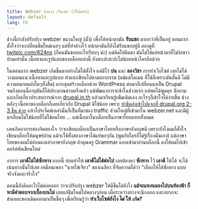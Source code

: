 ```yaml
---
title: Webzer อ่านว่า เว็บเซ่อ (ก็ได้ครับ)
layout: default
lang: th
---
```


<p>ช่วงนี้กำลังปรับปรุง webzer ขนานใหญ่ (มั้ง) เพื่อให้หน้าตามัน <strong>รับแขก</strong> มากกว่าที่เป็นอยู่ ตอนแรกตั้งใจว่าจะเปลี่ยนธีมใหม่เฉยๆ แต่ที่ทำค้างไว้ หน้าตามันก็ยังไม่รับแขกอยู่ดี ลองดูที่ <a href="http://twitpic.com/624nx">twitpic.com/624nx</a> (ก็คนมันชอบอะไรเรียบๆ น่ะ) แต่คิดไปคิดมา มันไม่ใช่แค่หน้าตาที่ไม่ง้อชาวบ้านเท่านั้น เนื้อหาและรูปแบบของบล็อกแห่งนี้ ยังสะเปะสะปะไม่น้อยหน้าใครอีกด้วย </p>
<p>ในตอนแรก webzer เกิดขึ้นมาอย่างไม่ได้ตั้งใจ แค่มีไว้ <strong>บ่น</strong> และ <strong>ลองวิชา</strong> การทำเว็บไซต์ เลยไม่ได้วางแผนแนวเนื้อหาและรูปแบบ ทำและเขียนไปตามยถากรรม (แม้แต่โดเมน ที่ใช้ก็เพราะมันสั้นดี ไม่มีความหมายแฝงใดๆทั้งสิ้น) แรกสุดสร้างบล็อกด้วย WordPress ต่อมาก็เปลี่ยนมาเป็น Drupal จนถึงตอนนี้อายุมันก็ได้ประมาณขวบครึ่งแล้ว แม้พัฒนาการจะช้าในช่วงแรก แต่พอได้พูดคุย ซักถาม และเก็บเกี่ยวประสบการณ์จาก <a href="http://drupal.in.th/">drupal.in.th</a> แล้วมาเรียนรู้เพิ่มเติมเอง อะไรๆก็เข้าใจได้ง่ายขึ้น ช่วงหลังๆ เนื้อหาของบล็อกก็เลยเกี่ยวกับ Drupal มิใช่น้อย เพราะ <a href="http://drupal.org/user/174348">ทำธีมส่งเข้าไปแจกที่ drupal.org 2-3 ชิ้น ด้วย</a> แล้วโปรเจ็คต์เหล่านั้นก็เป็นที่มาของ traffic ส่วนใหญ่ที่เข้ามาใน webzer.net และมีผู้มาเยือนไม่ใช่น้อยที่ไม่ใช่คนไทย ... แต่เนื้อหาในบล็อกเป็นภาษาไทยแทบทั้งหมด</p>
<p>เลยเกิดอาการสองจิตสองใจ ว่าจะเขียนบล็อกเป็นภาษาไทยหรือภาษาอังกฤษดี เพราะยังไงผมก็ตั้งใจเขียนบล็อกให้มนุษย์อ่าน แม้จะใช้ทั้งสองภาษาได้แย่พอๆกัน (พูดกับใครก็ไม่รู้เรื่องนั่นเอง) แต่ภาษาไทยของผมไม่อ่อนแอเท่าภาษาอังกฤษ ถ้าคุณครู Grammar แอบเข้ามาอ่านบล็อกนี้ คงให้ผมไปเข้าคอร์สหัดเขียนใหม่</p>
<p>อาการ <strong>เอาดีไม่ได้ซักทาง</strong> แบบนี้ ย่อมทำให้ <strong>เอาดีไม่ได้ต่อไป</strong> เลยต้องหา <strong>ซักทาง</strong> ไว้ <strong>เอาดี</strong> ให้ได้ จะได้เน้นทางนั้นไปเลย เหมือนเพลง "นายไข่เจียว" ของเฉลียง ที่จับความได้ว่า "เลือกให้ได้ซักทาง แบบจริงจังและจริงใจ"</p>
<p>ตอนนี้ยังคิดอะไรไม่ค่อยออก ว่าจะปรับปรุง webzer ให้ดีขึ้นได้ยังไง <strong>แม้จะแหงนมองไปบนท้องฟ้า ก็หามีคำตอบจากเบื้องบนไม่</strong> เลยแก้ธีมใหม่ไปพลางๆก่อน เผื่อระหว่างทางจะนึกออก และอยากจะชำแหละของเดิมออกมาเป็นชิ้นๆ เพื่อเรียนรู้ว่า <strong>ทำเว็บไซต์ยังไง <del>ไม่</del> ให้ <em>เกิด?</em></strong></p>
